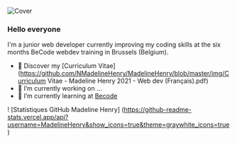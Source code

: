 ![Cover](https://github.com/NMadelineHenry/MadelineHenry/blob/master/img/cover.jpg)

### Hello everyone

I'm a junior web developer currently improving my coding skills at the six months BeCode webdev training in Brussels (Belgium).

- 🔖 Discover my [Curriculum Vitae](https://github.com/NMadelineHenry/MadelineHenry/blob/master/img/Curriculum Vitae - Madeline Henry 2021 - Web dev (Français).pdf)
- 🔭 I’m currently working on ...
- 🌱 I’m currently learning at [Becode](https://becode.org/fr/apprendre/developpeur-web-junior/)


! [Statistiques GitHub Madeline Henry] (https://github-readme-stats.vercel.app/api?username=MadelineHenry&show_icons=true&theme=graywhite_icons=true)
